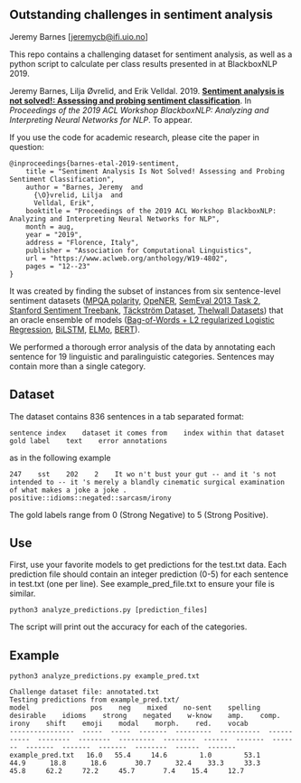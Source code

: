 ## Outstanding challenges in sentiment analysis

Jeremy Barnes [jeremycb@ifi.uio.no]

This repo contains a challenging dataset for sentiment analysis, as well as a python script to calculate per class results presented in at BlackboxNLP 2019.


Jeremy Barnes, Lilja Øvrelid, and Erik Velldal. 2019. [**Sentiment analysis is not solved!: Assessing and probing sentiment classification**](https://jbarnesspain.github.io/downloads/challenges.pdf). In *Proceedings of the 2019 ACL Workshop BlackboxNLP: Analyzing and Interpreting Neural Networks for NLP*. To appear.


If you use the code for academic research, please cite the paper in question:
```
@inproceedings{barnes-etal-2019-sentiment,
    title = "Sentiment Analysis Is Not Solved! Assessing and Probing Sentiment Classification",
    author = "Barnes, Jeremy  and
      {\O}vrelid, Lilja  and
      Velldal, Erik",
    booktitle = "Proceedings of the 2019 ACL Workshop BlackboxNLP: Analyzing and Interpreting Neural Networks for NLP",
    month = aug,
    year = "2019",
    address = "Florence, Italy",
    publisher = "Association for Computational Linguistics",
    url = "https://www.aclweb.org/anthology/W19-4802",
    pages = "12--23"
}
```




It was created by finding the subset of instances from six sentence-level sentiment datasets ([MPQA polarity](http://aclweb.org/anthology/N15-1146), [OpeNER](http://journal.sepln.org/sepln/ojs/ojs/index.php/pln/article/view/4891), [SemEval 2013 Task 2](https://www.cs.york.ac.uk/semeval-2013/task2.html), [Stanford Sentiment Treebank](http://aclweb.org/anthology/D/D13/D13-1170.pdf), [Täckström Dataset](https://github.com/oscartackstrom/sentence-sentiment-data), [Thelwall Datasets](http://sentistrength.wlv.ac.uk/)) that an oracle ensemble of models ([Bag-of-Words + L2 regularized Logistic Regression](https://aclanthology.info/papers/W17-5202/w17-5202), [BiLSTM](https://aclanthology.info/papers/W17-5202/w17-5202), [ELMo](https://aclanthology.coli.uni-saarland.de/papers/N18-1202/n18-1202), [BERT](https://arxiv.org/abs/1810.04805)).

We performed a thorough error analysis of the data by annotating each sentence for 19 linguistic and paralinguistic categories. Sentences may contain more than a single category.

## Dataset

The dataset contains 836 sentences in a tab separated format:

```
sentence index    dataset it comes from    index within that dataset    gold label    text    error annotations
```

as in the following example

```
247    sst    202    2    It wo n't bust your gut -- and it 's not intended to -- it 's merely a blandly cinematic surgical examination of what makes a joke a joke .    positive::idioms::negated::sarcasm/irony
```

The gold labels range from 0 (Strong Negative) to 5 (Strong Positive).


## Use

First, use your favorite models to get predictions for the test.txt data. Each prediction file should contain an integer prediction (0-5) for each sentence in test.txt (one per line). See example_pred_file.txt to ensure your file is similar.



```
python3 analyze_predictions.py [prediction_files]
```

The script will print out the accuracy for each of the categories.

## Example

```
python3 analyze_predictions.py example_pred.txt

Challenge dataset file: annotated.txt
Testing predictions from example_pred.txt/
model               pos    neg    mixed    no-sent    spelling    desirable    idioms    strong    negated    w-know    amp.    comp.    irony    shift    emoji    modal    morph.    red.    vocab
----------------  -----  -----  -------  ---------  ----------  -----------  --------  --------  ---------  --------  ------  -------  -------  -------  -------  -------  --------  ------  -------
example_pred.txt   16.0   55.4     14.6        1.0        53.1         44.9      18.8      18.6       30.7      32.4    33.3     33.3     45.8     62.2     72.2     45.7       7.4    15.4     12.7

```


